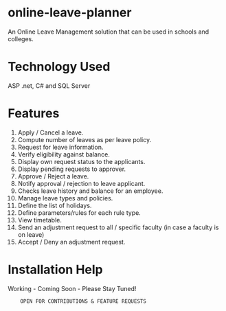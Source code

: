 online-leave-planner
====================

An Online Leave Management solution that can be used in schools and colleges.


Technology Used
===============

ASP .net, C# and SQL Server


Features
========

1.  Apply / Cancel a leave.
2.  Compute number of leaves as per leave policy.
3.  Request for leave information.
4.  Verify eligibility against balance.
5.  Display own request status to the applicants.
6.  Display pending requests to approver.
7.  Approve / Reject a leave.
8.  Notify approval / rejection to leave applicant.
9.  Checks leave history and balance for an employee.
10. Manage leave types and policies.
11. Define the list of holidays.
12. Define parameters/rules for each rule type.
13. View timetable.
14. Send an adjustment request to all / specific faculty (in    case a faculty is on leave)
15. Accept / Deny an adjustment request.


Installation Help
=================

Working - Coming Soon - Please Stay Tuned!



		OPEN FOR CONTRIBUTIONS & FEATURE REQUESTS
